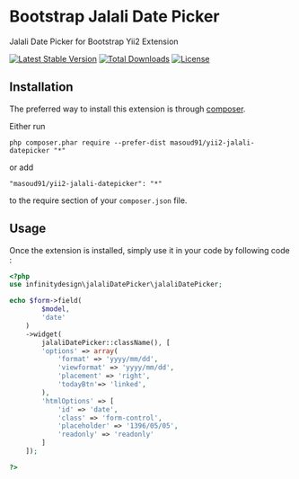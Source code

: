 Bootstrap Jalali Date Picker
========================
Jalali Date Picker for Bootstrap Yii2 Extension

[![Latest Stable Version](https://poser.pugx.org/masoud91/yii2-jalali-datepicker/v/stable)](https://packagist.org/packages/infinitydesign/yii2-jalali-datepicker) [![Total Downloads](https://poser.pugx.org/masoud91/yii2-jalali-datepicker/downloads)](https://packagist.org/packages/infinitydesign/yii2-jalali-datepicker) [![License](https://poser.pugx.org/masoud91/yii2-jalali-datepicker/license)](https://packagist.org/packages/infinitydesign/yii2-jalali-datepicker)

Installation
------------

The preferred way to install this extension is through [composer](http://getcomposer.org/download/).

Either run

```
php composer.phar require --prefer-dist masoud91/yii2-jalali-datepicker "*"
```

or add

```
"masoud91/yii2-jalali-datepicker": "*"
```

to the require section of your `composer.json` file.


Usage
-----

Once the extension is installed, simply use it in your code by following code :

```php
<?php 
use infinitydesign\jalaliDatePicker\jalaliDatePicker;

echo $form->field(
		$model, 
		'date'
	)
	->widget(
		jalaliDatePicker::className(), [
		'options' => array(
			'format' => 'yyyy/mm/dd',
			'viewformat' => 'yyyy/mm/dd',
			'placement' => 'right',
			'todayBtn'=> 'linked',
		),
		'htmlOptions' => [
			'id' => 'date',
			'class'	=> 'form-control',
			'placeholder' => '1396/05/05',
			'readonly' => 'readonly'
		]
	]);

?>
```
